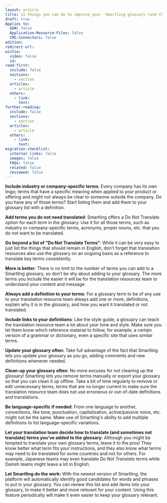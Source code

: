 ```yaml
---
layout: article
title: 11 things you can do to improve your  Smartling glossary (and the quality of your  translation)
draft: true
Applies to:
  GDN: false
  Application-Resource-Files: false
  CMS-Connectors: false
edition:
redirect-url:
wistia:
  video: false
  id:
read-first:
  include: false
  sections:
    - section
  articles:
    - article
  others:
    - link:
      text:
further-reading:
  include: false
  sections:
    - section
  articles:
    - article
  others:
    - link:
      text:
migration-checklist:
  internal-links: false
  images: false
  FAQs: false
  related: false
  reviewed: false
---
```



**Include industry or company-specific terms**: Every company has its own lingo; terms that have a specific meaning when applied to your product or offering and might not always be clear to someone outside the company. Do you have any of those terms? Start listing them and add them to your glossary list with a definition.

**Add terms you do not need translated**: Smartling offers a Do Not Translate option for each term in the glossary. Use it for all those terms, such as industry or company-specific terms, acronyms, proper nouns, etc. that you do not want to be translated.

**Go beyond a list of “Do Not Translate Terms”**: While it can be very easy to just list the things that should remain in English, don’t forget that translation resources also use the glossary on an ongoing basis as a reference to translate key terms consistently.

**More is better**: There is no limit to the number of terms you can add to a Smartling glossary, so don’t be shy about adding to your glossary. The more terms you include the easier it will be for the translation resources team to understand your content and message.

**Always add a definition to your terms**: For a glossary term to be of any use to your translation resource team always add one or more, definitions, explain why it is in the glossary, and how you want it translated or not translated.

**Include links to your definitions**: Like the style guide, a glossary can teach the translation resource team a lot about your tone and style. Make sure you let them know which reference material to follow, for example, a certain version of a grammar or dictionary, even a specific site that uses similar terms.

**Update your glossary often:** Take full advantage of the fact that Smartling lets you update your glossary as you go, adding comments and new definitions whenever needed.

**Clean-up your glossary often**: No more excuses for not cleaning up the glossary! Smartling lets you remove terms manually or export your glossary so that you can clean it up offline. Take a bit of time regularly to remove or edit unnecessary terms, terms that are no longer current to make sure the translation resource team does not use erroneous or out-of-date definitions and translations.

**Be language-specific if needed**: From one language to another, conventions, like tone, punctuation, capitalization, active/passive voice, etc. might not be the same. Make use of Smartling's ability to add multiple definitions to list language-specific variations.

**Let your translation team decide how to translate (and sometimes not translate) terms you’ve added to the glossary**: Although you might be tempted to translate your own glossary terms, leave it to the pros! They know better what term fits your instructions, and they also know what terms may need to be translated for some countries and not for others. For example, Japanese teams may even translate *Do Not Translate* terms while Danish teams might leave a lot in English.

**Let Smartling do the work:** With the newest version of Smartling, the platform will automatically identify good candidates for words and phrases to put in your glossary. You can review this list and add items into your glossary, to make it better and more relevant for your content. Using this feature periodically will make it even easier to keep your glossary relevant.